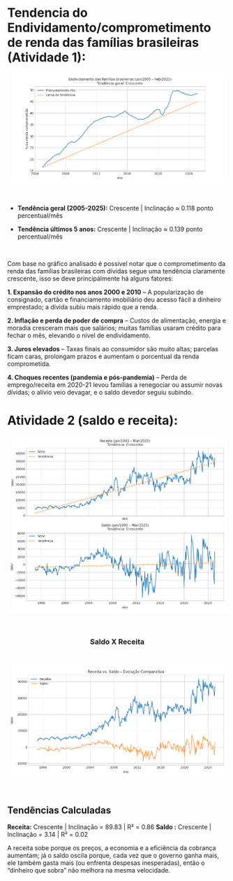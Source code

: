 # Tendencia do Endividamento/comprometimento de renda das famílias brasileiras (Atividade 1):


<div align="center">

![Atividade 1](./images/atv1_2005_2025.png)

</div>

<br>


- **Tendência geral (2005-2025):** Crescente  |  Inclinação ≈ 0.118 ponto percentual/mês

- **Tendência últimos 5 anos:**      Crescente  |  Inclinação ≈ 0.139 ponto percentual/mês

<br>

Com base no gráfico analisado é possivel notar que o comprometimento da renda das famílias brasileiras com dívidas segue uma tendência claramente crescente, isso se deve principálmente há alguns fatores:

**1. Expansão do crédito nos anos 2000 e 2010** – A popularização de consignado, cartão e financiamento imobiliário deu acesso fácil a dinheiro emprestado; a dívida subiu mais rápido que a renda.

**2. Inflação e perda de poder de compra** – Custos de alimentação, energia e moradia cresceram mais que salários; muitas famílias usaram crédito para fechar o mês, elevando o nível de endividamento.

**3. Juros elevados** – Taxas finais ao consumidor são muito altas; parcelas ficam caras, prolongam prazos e aumentam o porcentual da renda comprometida.

**4. Choques recentes (pandemia e pós-pandemia)** – Perda de emprego/receita em 2020-21 levou famílias a renegociar ou assumir novas dívidas; o alívio veio devagar, e o saldo devedor seguiu subindo.


# Atividade 2 (saldo e receita):

<div align="center">

![Saldo_receita](./images/atv2_saldo_receita.png)


<br>

### Saldo X Receita

<br>

![Saldo_x_receita](./images/saldo_x_receita.png)

<br>

</div>


## Tendências Calculadas
**Receita:** Crescente  |  Inclinação = 89.83  |  R² = 0.86
**Saldo  :** Crescente  |  Inclinação = 3.14  |  R² = 0.02

A receita sobe porque os preços, a economia e a eficiência da cobrança aumentam; já o saldo oscila porque, cada vez que o governo ganha mais, ele também gasta mais (ou enfrenta despesas inesperadas), então o “dinheiro que sobra” não melhora na mesma velocidade.